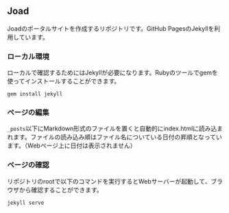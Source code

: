 ## Joad

Joadのポータルサイトを作成するリポジトリです。GitHub PagesのJekyllを利用しています。

### ローカル環境

ローカルで確認するためにはJekyllが必要になります。Rubyのツールでgemを使ってインストールすることができます。

```
gem install jekyll
```

### ページの編集

`_posts`以下にMarkdown形式のファイルを置くと自動的にindex.htmlに読み込まれます。ファイルの読み込み順はファイル名についている日付の昇順となっています。（Webページ上に日付は表示されません）

### ページの確認

リポジトリのrootで以下のコマンドを実行するとWebサーバーが起動して、ブラウザから確認することができます。

```
jekyll serve
```
